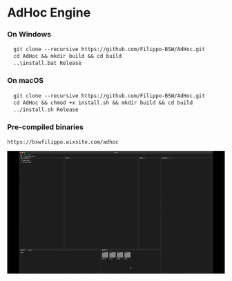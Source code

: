 # AdHoc Engine

### On Windows ###
```
  git clone --recursive https://github.com/Filippo-BSW/AdHoc.git
  cd AdHoc && mkdir build && cd build
  ..\install.bat Release
```

### On macOS ###
```
  git clone --recursive https://github.com/Filippo-BSW/AdHoc.git
  cd AdHoc && chmod +x install.sh && mkdir build && cd build
  ../install.sh Release
```

### Pre-compiled binaries ###
```
https://bswfilippo.wixsite.com/adhoc
```

![alt text](Movie/mov_01.gif)
